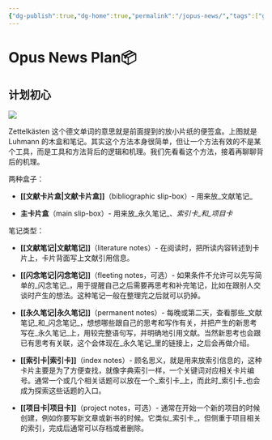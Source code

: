 ```yaml
---
{"dg-publish":true,"dg-home":true,"permalink":"/jopus-news/","tags":["gardenEntry"],"dgPassFrontmatter":true}
---
```




# Opus News Plan📦

## 计划初心


![](https://substackcdn.com/image/fetch/w_1456,c_limit,f_auto,q_auto:good,fl_progressive:steep/https%3A%2F%2Fbucketeer-e05bbc84-baa3-437e-9518-adb32be77984.s3.amazonaws.com%2Fpublic%2Fimages%2Fb0ad6563-0fdb-4dbf-b383-1b88fc07d690_635x357.jpeg)


Zettelkästen 这个德文单词的意思就是前面提到的放小片纸的便签盒。上图就是 Luhmann 的木盒和笔记。其实这个方法本身很简单，但让一个方法有效的不是某个工具，而是工具和方法背后的逻辑和机理。我们先看看这个方法，接着再聊聊背后的机理。

两种盒子：

-   **[[文献卡片盒\|文献卡片盒]]**（bibliographic slip-box）- 用来放_文献笔记_
    
-   **主卡片盒**（main slip-box）- 用来放_永久笔记_、_索引卡_和_项目卡_
    

笔记类型：

-   **[[文献笔记\|文献笔记]]**（literature notes）- 在阅读时，把所读内容转述到卡片上，卡片背面写上文献引用信息。
    
-   **[[闪念笔记\|闪念笔记]]**（fleeting notes，可选）- 如果条件不允许可以先写简单的_闪念笔记_，用于提醒自己之后需要再思考和补完笔记，比如在跟别人交谈时产生的想法。这种笔记一般在整理完之后就可以扔掉。
    
-   **[[永久笔记\|永久笔记]]**（permanent notes）- 每晚或第二天，查看那些_文献笔记_和_闪念笔记_，想想哪些跟自己的思考和写作有关，并把产生的新思考写在_永久笔记_上，用较完整语句写，并明确地引用文献。当然新思考也会跟已有思考有关联，这个会体现在_永久笔记_里的链接上，之后会再做介绍。
    
-   **[[索引卡\|索引卡]]**（index notes）- 顾名思义，就是用来放索引信息的，这种卡片主要是为了方便查找，就像字典索引一样，一个关键词对应相关卡片编号。通常一个或几个相关话题可以放在一个_索引卡_上，而此时_索引卡_也会成为探索这些话题的入口。
    
-   **[[项目卡\|项目卡]]**（project notes，可选）- 通常在开始一个新的项目的时候创建，例如你要写新文章或新书的时候。它类似_索引卡_，但侧重于项目相关的索引，完成后通常可以存档或者删除。

